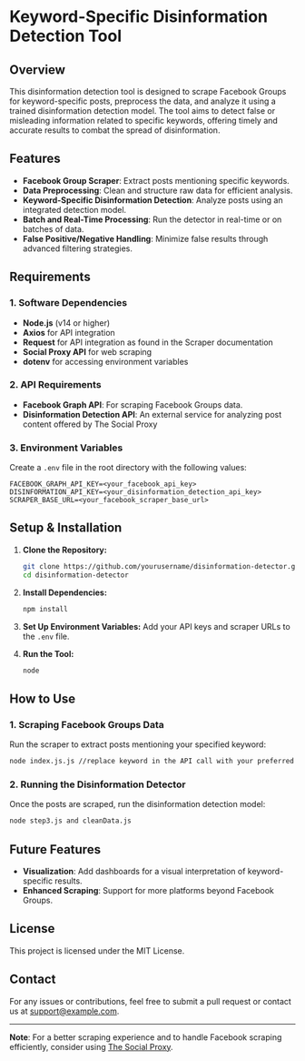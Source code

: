 # Keyword-Specific Disinformation Detection Tool

## Overview

This disinformation detection tool is designed to scrape Facebook Groups for keyword-specific posts, preprocess the data, and analyze it using a trained disinformation detection model. The tool aims to detect false or misleading information related to specific keywords, offering timely and accurate results to combat the spread of disinformation.

## Features
- **Facebook Group Scraper**: Extract posts mentioning specific keywords.
- **Data Preprocessing**: Clean and structure raw data for efficient analysis.
- **Keyword-Specific Disinformation Detection**: Analyze posts using an integrated detection model.
- **Batch and Real-Time Processing**: Run the detector in real-time or on batches of data.
- **False Positive/Negative Handling**: Minimize false results through advanced filtering strategies.

## Requirements

### 1. Software Dependencies
- **Node.js** (v14 or higher)
- **Axios** for API integration
- **Request** for API integration as found in the Scraper documentation
- **Social Proxy API** for web scraping
- **dotenv** for accessing environment variables

### 2. API Requirements
- **Facebook Graph API**: For scraping Facebook Groups data.
- **Disinformation Detection API**: An external service for analyzing post content offered by The Social Proxy

### 3. Environment Variables
Create a `.env` file in the root directory with the following values:
```
FACEBOOK_GRAPH_API_KEY=<your_facebook_api_key>
DISINFORMATION_API_KEY=<your_disinformation_detection_api_key>
SCRAPER_BASE_URL=<your_facebook_scraper_base_url>
```

## Setup & Installation

1. **Clone the Repository:**
   ```bash
   git clone https://github.com/yourusername/disinformation-detector.git
   cd disinformation-detector
   ```

2. **Install Dependencies:**
   ```bash
   npm install
   ```

3. **Set Up Environment Variables:**
   Add your API keys and scraper URLs to the `.env` file.

4. **Run the Tool:**
   ```bash
   node 
   ```

## How to Use

### 1. Scraping Facebook Groups Data
Run the scraper to extract posts mentioning your specified keyword:
```bash
node index.js.js //replace keyword in the API call with your preferred keyword
```

### 2. Running the Disinformation Detector
Once the posts are scraped, run the disinformation detection model:
```bash
node step3.js and cleanData.js
```

## Future Features
- **Visualization**: Add dashboards for a visual interpretation of keyword-specific results.
- **Enhanced Scraping**: Support for more platforms beyond Facebook Groups.

## License
This project is licensed under the MIT License.

## Contact
For any issues or contributions, feel free to submit a pull request or contact us at [support@example.com](mailto:support@example.com). 

---

**Note**: For a better scraping experience and to handle Facebook scraping efficiently, consider using [The Social Proxy](https://thesocialproxy.com).
